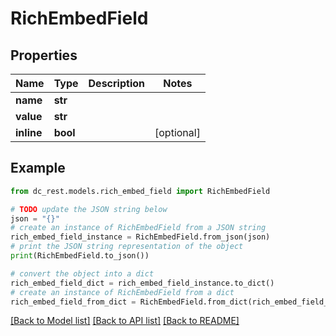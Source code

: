 # RichEmbedField


## Properties

Name | Type | Description | Notes
------------ | ------------- | ------------- | -------------
**name** | **str** |  | 
**value** | **str** |  | 
**inline** | **bool** |  | [optional] 

## Example

```python
from dc_rest.models.rich_embed_field import RichEmbedField

# TODO update the JSON string below
json = "{}"
# create an instance of RichEmbedField from a JSON string
rich_embed_field_instance = RichEmbedField.from_json(json)
# print the JSON string representation of the object
print(RichEmbedField.to_json())

# convert the object into a dict
rich_embed_field_dict = rich_embed_field_instance.to_dict()
# create an instance of RichEmbedField from a dict
rich_embed_field_from_dict = RichEmbedField.from_dict(rich_embed_field_dict)
```
[[Back to Model list]](../README.md#documentation-for-models) [[Back to API list]](../README.md#documentation-for-api-endpoints) [[Back to README]](../README.md)


